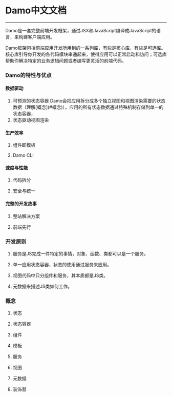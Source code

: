# Damo中文文档

---

Damo是一套完整前端开发框架，通过JSX和JavaScript编译成JavaScript的语言，来构建客户端应用。

Damo框架包括前端应用开发所用到的一系列库，有些是核心库，有些是可选库。核心库引导你开发的各代码模块串通起来，使得应用可以正常启动和访问；可选库帮助你解决特定的业务逻辑问题或者编写更灵活的前端代码。

### Damo的特性与优点

#### 数据驱动

1. 可预测的状态容器
  Damo会把应用拆分成多个独立视图和视图渲染需要的状态数据（理解\[概念\]\(\#概念\)），应用的所有状态数据通过特殊机制存储到单一的状态容器，
2. 状态驱动视图渲染

#### 生产效率

1. 组件即模板

2. Damo CLI


#### 速度与性能

1. 代码拆分

2. 安全与统一


#### 完整的开发故事

1. 整站解决方案

2. 前端先行


### 开发原则

1. 服务是JS完成一件特定的事情，对象、函数、类都可以是一个服务。

2. 单一应用状态容器，状态的使用通过服务来应用。

3. 视图代码中只分组件和服务，其本质都是JS类。

4. 元数据来描述JS类如何工作。


### 概念

1. 状态

2. 状态容器

3. 组件
4. 模板
5. 服务
6. 视图
7. 元数据
8. 装饰器

